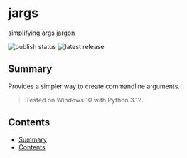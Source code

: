 <!-- omit from toc -->
# jargs

simplifying args jargon

![[publish status](https://github.com/silvncr/jargs/actions/workflows/python-publish.yml)](https://img.shields.io/github/actions/workflow/status/silvncr/qrs/python-publish.yml)
![[latest release](https://github.com/silvncr/jargs/releases/latest)](https://img.shields.io/github/v/release/silvncr/jargs)

## Summary

Provides a simpler way to create commandline arguments.

> Tested on Windows 10 with Python 3.12.

## Contents

- [Summary](#summary)
- [Contents](#contents)
